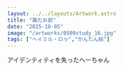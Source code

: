 ```yaml
---
layout: ../../layouts/Artwork.astro
title: "誰だお前"
date: "2025-10-05"
image: "/artworks/0509study_16.jpg"
tags: ["ヘイミル・ロゥ","かんたん絵"]
---
```


アイデンティティを失ったへーちゃん